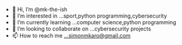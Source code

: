 - 👋 Hi, I’m @mk-the-ish
- 👀 I’m interested in ...sport,python programming,cybersecurity
- 🌱 I’m currently learning ...computer science,python programming
- 💞️ I’m looking to collaborate on ...cybersecurity projects
- 📫 How to reach me ...simonmkaro@gmail.com

<!---
mk-the-ish/mk-the-ish is a ✨ special ✨ repository because its `README.md` (this file) appears on your GitHub profile.
You can click the Preview link to take a look at your changes.
--->
